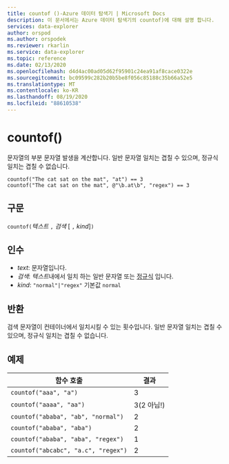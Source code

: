 ```yaml
---
title: countof ()-Azure 데이터 탐색기 | Microsoft Docs
description: 이 문서에서는 Azure 데이터 탐색기의 countof)에 대해 설명 합니다.
services: data-explorer
author: orspod
ms.author: orspodek
ms.reviewer: rkarlin
ms.service: data-explorer
ms.topic: reference
ms.date: 02/13/2020
ms.openlocfilehash: d4d4ac00ad05d62f95901c24ea91af8cace0322e
ms.sourcegitcommit: bc09599c282b20b5be8f056c85188c35b66a52e5
ms.translationtype: MT
ms.contentlocale: ko-KR
ms.lasthandoff: 08/19/2020
ms.locfileid: "88610538"
---
```

# <a name="countof"></a>countof()

문자열의 부분 문자열 발생을 계산합니다. 일반 문자열 일치는 겹칠 수 있으며, 정규식 일치는 겹칠 수 없습니다.

```kusto
countof("The cat sat on the mat", "at") == 3
countof("The cat sat on the mat", @"\b.at\b", "regex") == 3
```

## <a name="syntax"></a>구문

`countof(`*텍스트* `,` *검색* [ `,` *kind*]`)`

## <a name="arguments"></a>인수

* *text*: 문자열입니다.
* *검색*: *텍스트*내에서 일치 하는 일반 문자열 또는 [정규식](./re2.md) 입니다.
* *kind*: `"normal"|"regex"` 기본값 `normal` 

## <a name="returns"></a>반환

검색 문자열이 컨테이너에서 일치시킬 수 있는 횟수입니다. 일반 문자열 일치는 겹칠 수 있으며, 정규식 일치는 겹칠 수 없습니다.

## <a name="examples"></a>예제

|함수 호출|결과|
|---|---
|`countof("aaa", "a")`| 3 
|`countof("aaaa", "aa")`| 3(2 아님!)
|`countof("ababa", "ab", "normal")`| 2
|`countof("ababa", "aba")`| 2
|`countof("ababa", "aba", "regex")`| 1
|`countof("abcabc", "a.c", "regex")`| 2
    